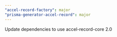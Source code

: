 ```yaml
---
"accel-record-factory": major
"prisma-generator-accel-record": major
---
```


Update dependencies to use accel-record-core 2.0
